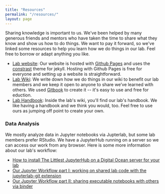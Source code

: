 ```yaml
---
title: "Resources"
permalink: "/resources/"
layout: page
---
```


Sharing knowledge is important to us. We've been helped by many generous friends and mentors who have taken the time to share what they know and show us how to do things. We want to pay it forward, so we've linked some resources to help you learn how we do things in our lab. Feel free to borrow or adapt anything you like. 


- [Lab website](): Our website is hosted with [Github Pages](https://pages.github.com/) and uses the [constrast](https://github.com/niklasbuschmann/contrast) theme for jekyll. Hosting with Github Pages is free for everyone and setting up a website is straightforward.
- [Lab Wiki](https://wiki.childlanglab.com/): We write down how we do things in our wiki to benefit our lab members and we keep it open to anyone to share we’ve learned with others. We used [Gitbook](https://www.gitbook.com/) to create it -- it's easy to use and free for eduction.
- [Lab Handbook](https://wiki.childlanglab.com/resources/lab-handbook): Inside the lab's wiki, you'll find our lab's handbook. We like having a handbook and we think you would, too. Feel free to use ours as jumping off point to create your own.



### Data Analysis

We mostly analyze data in Jupyter notebooks via Jupterlab, but some lab members prefer RStudio. We have a JupyterHub running on a server so we can access our work from any browser. Here is some more information about our lab's workflow:

- [How to install The Littlest JupyterHub on a Digital Ocean server for your lab](tljh-digital-ocean)
- [Our Jupyter Workflow part I: working on shared lab code with the jupyterlab-git extension]()
- [Our Jupyter Workflow part II: sharing executable notebooks with others via binder]()
